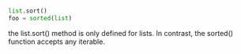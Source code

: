 #
```python
list.sort()
foo = sorted(list)
```



the list.sort() method is only defined for lists. In contrast, the sorted() function accepts any iterable.